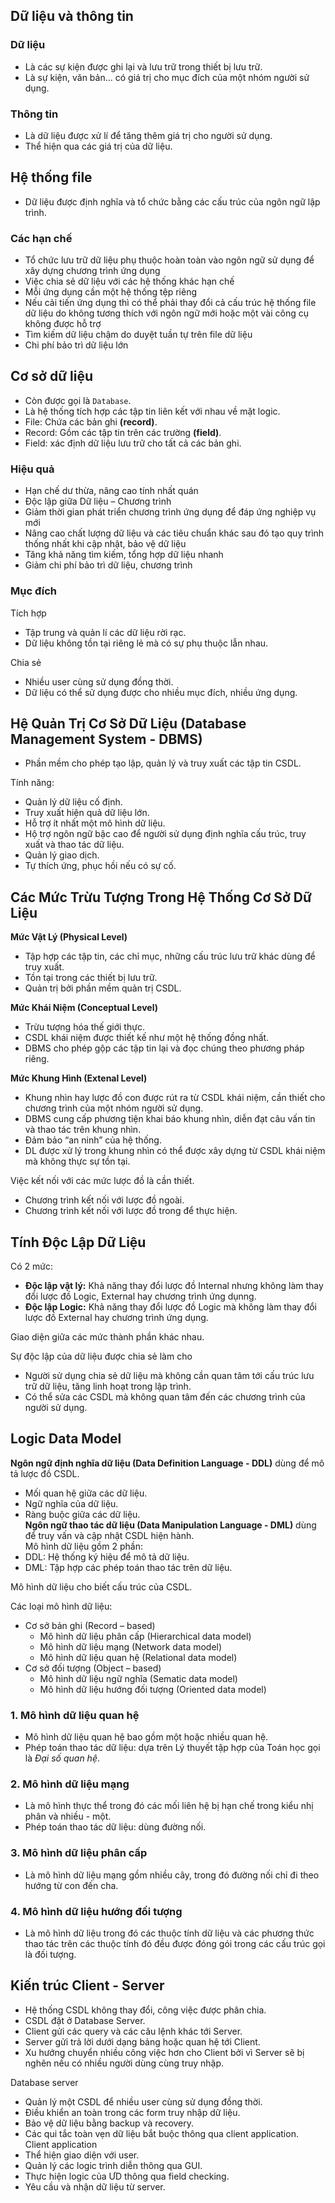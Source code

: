 ## Dữ liệu và thông tin
### Dữ liệu
- Là các sự kiện được ghi lại và lưu trữ trong thiết bị lưu trữ.
- Là sự kiện, văn bản... có giá trị cho mục đích của một nhóm người sử dụng.
### Thông tin
- Là dữ liệu được xử lí để tăng thêm giá trị cho người sử dụng.
- Thể hiện qua các giá trị của dữ liệu.
## Hệ thống file
- Dữ liệu được định nghĩa và tổ chức bằng các cấu trúc của ngôn ngữ lập trình.
### Các hạn chế
- Tổ chức lưu trữ dữ liệu phụ thuộc hoàn toàn vào ngôn
ngữ sử dụng để xây dựng chương trình ứng dụng
- Việc chia sẻ dữ liệu với các hệ thống khác hạn chế
- Mỗi ứng dụng cần một hệ thống tệp riêng
- Nếu cải tiến ứng dụng thì có thể phải thay đổi cả cấu trúc
hệ thống file dữ liệu do không tương thích với ngôn ngữ
mới hoặc một vài công cụ không được hỗ trợ
- Tìm kiếm dữ liệu chậm do duyệt tuần tự trên file dữ liệu
- Chi phí bảo trì dữ liệu lớn
## Cơ sở dữ liệu
- Còn được gọi là `Database`.
- Là hệ thống tích hợp các tập tin liên kết với nhau về mặt logic.
- File: Chứa các bản ghi **(record)**.
- Record: Gồm các tập tin trên các trường **(field)**.
- Field: xác định dữ liệu lưu trữ cho tất cả các bản ghi.
### Hiệu quả
- Hạn chế dư thừa, nâng cao tính nhất quán
- Độc lập giữa Dữ liệu – Chương trình
- Giảm thời gian phát triển chương trình ứng dụng để đáp
ứng nghiệp vụ mới
- Nâng cao chất lượng dữ liệu và các tiêu chuẩn khác sau đó
tạo quy trình thống nhất khi cập nhật, bảo vệ dữ liệu
- Tăng khả năng tìm kiếm, tổng hợp dữ liệu nhanh
- Giảm chi phí bảo trì dữ liệu, chương trình
### Mục đích  
Tích hợp

- Tập trung và quản lí các dữ liệu rời rạc.
- Dữ liệu không tồn tại riêng lẻ mà có sự phụ thuộc lẫn nhau.  

Chia sẻ

- Nhiều user cùng sử dụng đồng thời.
- Dữ liệu có thể sử dụng được cho nhiều mục đích, nhiều ứng dụng.

## Hệ Quản Trị Cơ Sở Dữ Liệu (Database Management System - DBMS)
- Phần mềm cho phép tạo lập, quản lý và truy xuất các tập tin CSDL.  

Tính năng:
- Quản lý dữ liệu cố định.  
- Truy xuất hiện quả dữ liệu lớn.  
- Hỗ trợ ít nhất một mô hình dữ liệu.  
- Hộ trợ ngôn ngữ bậc cao để người sử dụng định nghĩa cấu trúc, truy xuất và thao tác dữ liệu.  
- Quản lý giao dịch.  
- Tự thích ứng, phục hồi nếu có sự cố.  

## Các Mức Trừu Tượng Trong Hệ Thống Cơ Sở Dữ Liệu
**Mức Vật Lý (Physical Level)**  
- Tập hợp các tập tin, các chỉ mục, những cấu trúc lưu trữ khác dùng để truy xuất.  
- Tồn tại trong các thiết bị lưu trữ.  
- Quản trị bởi phần mềm quản trị CSDL.  

**Mức Khái Niệm (Conceptual Level)**  
- Trừu tượng hóa thế giới thực.  
- CSDL khái niệm được thiết kế như một hệ thống đồng nhất.  
- DBMS cho phép gộp các tập tin lại và đọc chúng theo phương pháp riêng.  

**Mức Khung Hình (Extenal Level)**  
- Khung nhìn hay lược đồ con được rút ra từ CSDL khái niệm, cần thiết cho chương trình của một nhóm người sử dụng.  
- DBMS cung cấp phương tiện khai báo khung nhìn, diễn đạt câu vấn tin và thao tác trên khung nhìn.  
- Đảm bảo “an ninh” của hệ thống.  
- DL được xử lý trong khung nhìn có thể được xây dựng từ CSDL khái niệm mà không thực sự tồn tại.  

Việc kết nối với các mức lược đồ là cần thiết.  
- Chương trình kết nối với lược đồ ngoài.  
- Chương trình kết nối với lược đồ trong để thực hiện.  

## Tính Độc Lập Dữ Liệu
Có 2 mức:  
- **Độc lập vật lý:** Khả năng thay đổi lược đồ Internal nhưng không làm thay đổi lược đồ Logic, External hay chương trình ứng dụnng.  
- **Độc lập Logic:** Khả năng thay đổi lược đồ Logic mà không làm thay đổi lược đồ External hay chương trình ứng dụng.  

Giao diện giữa các mức thành phần khác nhau.  

Sự độc lập của dữ liệu được chia sẻ làm cho  
- Người sử dụng chia sẻ dữ liệu mà không cần quan tâm tới cấu trúc lưu trữ dữ liệu, tăng linh hoạt trong lập trình.  
- Có thể sửa các CSDL mà không quan tâm đến các chương trình của người sử dụng.  

## Logic Data Model
**Ngôn ngữ định nghĩa dữ liệu (Data Definition Language - DDL)** dùng để mô tả lược đồ CSDL.  
- Mối quan hệ giữa các dữ liệu.  
- Ngữ nghĩa của dữ liệu.  
- Ràng buộc giữa các dữ liệu.  
**Ngôn ngữ thao tác dữ liệu (Data Manipulation Language - DML)** dùng để truy vấn và cập nhật CSDL hiện hành.  
Mô hình dữ liệu gồm 2 phần:  
- DDL: Hệ thống ký hiệu để mô tả dữ liệu.  
- DML: Tập hợp các phép toán thao tác trên dữ liệu.  

Mô hình dữ liệu cho biết cấu trúc của CSDL.  

Các loại mô hình dữ liệu:  
- Cơ sở bản ghi (Record – based)  
  - Mô hình dữ liệu phân cấp (Hierarchical data model)  
  - Mô hình dữ liệu mạng (Network data model)  
  - Mô hình dữ liệu quan hệ (Relational data model)  
- Cơ sở đối tượng (Object – based)  
  - Mô hình dữ liệu ngữ nghĩa (Sematic data model)  
  - Mô hình dữ liệu hướng đối tượng (Oriented data model)  

### 1. Mô hình dữ liệu quan hệ 
- Mô hình dữ liệu quan hệ bao gồm một hoặc nhiều quan hệ.  
- Phép toán thao tác dữ liệu: dựa trên Lý thuyết tập hợp của Toán học gọi là *Đại số quan hệ*.  

### 2. Mô hình dữ liệu mạng
- Là mô hình thực thể trong đó các mối liên hệ bị hạn chế trong kiểu nhị phân và nhiều - một.  
- Phép toán thao tác dữ liệu: dùng đường nối.  


### 3. Mô hình dữ liệu phân cấp
- Là mô hình dữ liệu mạng gồm nhiều cây, trong đó đường nối
chỉ đi theo hướng từ con đến cha.  

### 4. Mô hình dữ liệu hướng đối tượng
- Là mô hình dữ liệu trong đó các thuộc tính dữ liệu và các phương thức thao tác trên các thuộc tính đó đều được đóng gói trong các cấu trúc gọi là đối tượng.  

## Kiến trúc Client - Server
- Hệ thống CSDL không thay đổi, công việc được phân chia.  
- CSDL đặt ở Database Server.  
- Client gửi các query và các câu lệnh khác tới Server.  
- Server gửi trả lời dưới dạng bảng hoặc quan hệ tới Client.  
- Xu hướng chuyển nhiều công việc hơn cho Client bởi vì Server sẽ bị nghẽn nếu có nhiều người dùng cùng truy nhập.  

Database server  
- Quản lý một CSDL để nhiều user cùng sử dụng đồng
thời.  
- Điều khiển an toàn trong các form truy nhập dữ liệu.  
- Bảo vệ dữ liệu bằng backup và recovery.  
- Các qui tắc toàn vẹn dữ liệu bắt buộc thông qua client
application.  
Client application
- Thể hiện giao diện với user.  
- Quản lý các logic trình diễn thông qua GUI.  
- Thực hiện logic của ƯD thông qua field checking.  
- Yêu cầu và nhận dữ liệu từ server.  